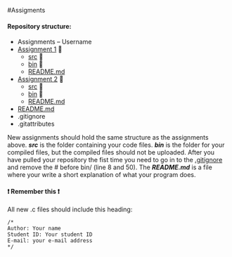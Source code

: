 #Assigments

#### Repository structure:
-	Assignments – Username
  -	[Assignment 1](Assignment_1) :open_file_folder:
    -	[src](Assignment_1/src) :file_folder:
    -	[bin](Assignment_1/bin) :file_folder:
    -	[README.md](Assignment_1/README.md)
  -	[Assignment 2](Assignment_2) :open_file_folder:
    -	[src](Assignment_2/src) :file_folder:
    -	[bin](Assignment_2/bin) :file_folder:
    -	[README.md](Assignment_2/README.md)
-	[README.md](README.md)
-	.gitignore
-	.gitattributes

New assignments should hold the same structure as the assignments above.
***src*** is the folder containing your code files.
***bin*** is the folder for your compiled files, but the compiled files should not be uploaded.
After you have pulled your repository the fist time you need to go in to the [.gitignore](.gitignore) and remove the # before bin/ (line 8 and 50).
The ***README.md*** is a file where your write a short explanation of what your program does.

#### :heavy_exclamation_mark: Remember this :heavy_exclamation_mark:
All new .c files should include this heading:
```clang
/*
Author: Your name
Student ID: Your student ID
E-mail: your e-mail address
*/

```
